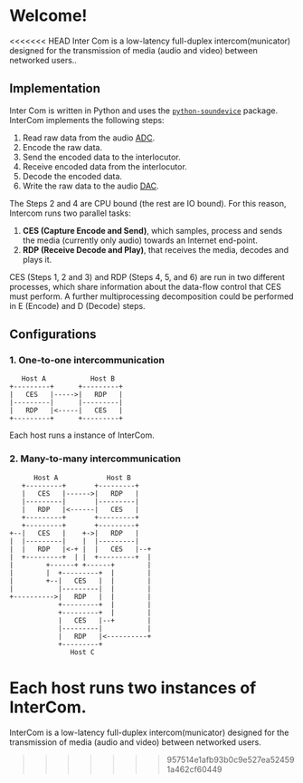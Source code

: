 # Welcome!

<<<<<<< HEAD
Inter Com is a low-latency full-duplex intercom(municator) designed for the transmission of media (audio and video) between networked users.. 

## Implementation

Inter Com is written in Python and uses the [`python-soundevice`](https://python-sounddevice.readthedocs.io/) package. InterCom implements the following steps:

1. Read raw data from the audio [ADC](https://en.wikipedia.org/wiki/Analog-to-digital_converter).
2. Encode the raw data.
3. Send the encoded data to the interlocutor.
4. Receive encoded data from the interlocutor.
5. Decode the encoded data.
6. Write the raw data to the audio [DAC](https://en.wikipedia.org/wiki/Digital-to-analog_converter).

The Steps 2 and 4 are CPU bound (the rest are IO bound). For this reason, Intercom runs two parallel tasks:

1. **CES (Capture Encode and Send)**, which samples, process and sends the media (currently only audio) towards an Internet end-point.
2. **RDP (Receive Decode and Play)**, that receives the media, decodes and plays it.

CES (Steps 1, 2 and 3) and RDP (Steps 4, 5, and 6) are run in two different processes, which share information about the data-flow control that CES must perform. A further multiprocessing decomposition could be performed in E (Encode) and D (Decode) steps.

## Configurations

### 1. One-to-one intercommunication

```
   Host A           Host B
+---------+      +---------+
|   CES   |----->|   RDP   |
|---------|      |---------|
|   RDP   |<-----|   CES   |
+---------+      +---------+
```
Each host runs a instance of InterCom.

### 2. Many-to-many intercommunication

```
      Host A            Host B
   +---------+       +---------+
   |   CES   |------>|   RDP   |
   |---------|       |---------|
   |   RDP   |<------|   CES   |
   +---------+       +---------+
   +---------+       +---------+
+--|   CES   |    +->|   RDP   |
|  |---------|    |  |---------|
|  |   RDP   |<-+ |  |   CES   |--+
|  +---------+  | |  +---------+  |
|        +------+ +------+        |
|        |  +---------+  |        |
|        +--|   CES   |  |        |
|           |---------|  |        |
+---------->|   RDP   |  |        |
            +---------+  |        |
            +---------+  |        |
            |   CES   |--+        |
            |---------|           |
            |   RDP   |<----------+
            +---------+
               Host C          
```
Each host runs two instances of InterCom.
=======
InterCom is a low-latency full-duplex intercom(municator) designed for the transmission of media (audio and video) between networked users. 
>>>>>>> 957514e1afb93b0c9e527ea524591a462cf60449
